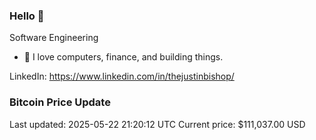### Hello 🤙  

Software Engineering

- 🔭 I love computers, finance, and building things.
  
LinkedIn: https://www.linkedin.com/in/thejustinbishop/  








































































































































































































































































































































































### Bitcoin Price Update
Last updated: 2025-05-22 21:20:12 UTC
Current price: $111,037.00 USD
